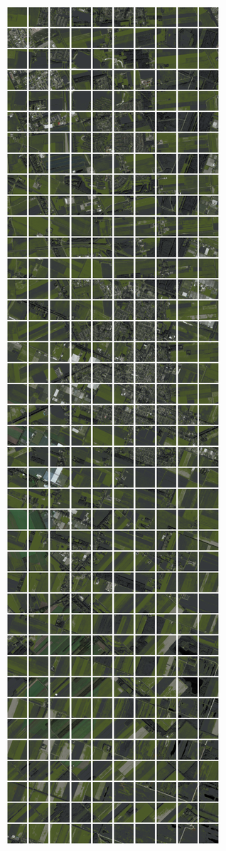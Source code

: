 <html>
<div>
<img src="https://github.com/HakkaTjakka/NL_TILE_MAP/blob/main/18/649/-1053/r.6490.-10530.png" height="44" width="44">
<img src="https://github.com/HakkaTjakka/NL_TILE_MAP/blob/main/18/649/-1053/r.6491.-10530.png" height="44" width="44">
<img src="https://github.com/HakkaTjakka/NL_TILE_MAP/blob/main/18/649/-1053/r.6492.-10530.png" height="44" width="44">
<img src="https://github.com/HakkaTjakka/NL_TILE_MAP/blob/main/18/649/-1053/r.6493.-10530.png" height="44" width="44">
<img src="https://github.com/HakkaTjakka/NL_TILE_MAP/blob/main/18/649/-1053/r.6494.-10530.png" height="44" width="44">
<img src="https://github.com/HakkaTjakka/NL_TILE_MAP/blob/main/18/649/-1053/r.6495.-10530.png" height="44" width="44">
<img src="https://github.com/HakkaTjakka/NL_TILE_MAP/blob/main/18/649/-1053/r.6496.-10530.png" height="44" width="44">
<img src="https://github.com/HakkaTjakka/NL_TILE_MAP/blob/main/18/649/-1053/r.6497.-10530.png" height="44" width="44">
<img src="https://github.com/HakkaTjakka/NL_TILE_MAP/blob/main/18/649/-1053/r.6498.-10530.png" height="44" width="44">
<img src="https://github.com/HakkaTjakka/NL_TILE_MAP/blob/main/18/649/-1053/r.6499.-10530.png" height="44" width="44">
<img src="https://github.com/HakkaTjakka/NL_TILE_MAP/blob/main/18/650/-1053/r.6500.-10530.png" height="44" width="44">
<img src="https://github.com/HakkaTjakka/NL_TILE_MAP/blob/main/18/650/-1053/r.6501.-10530.png" height="44" width="44">
<img src="https://github.com/HakkaTjakka/NL_TILE_MAP/blob/main/18/650/-1053/r.6502.-10530.png" height="44" width="44">
<img src="https://github.com/HakkaTjakka/NL_TILE_MAP/blob/main/18/650/-1053/r.6503.-10530.png" height="44" width="44">
<img src="https://github.com/HakkaTjakka/NL_TILE_MAP/blob/main/18/650/-1053/r.6504.-10530.png" height="44" width="44">
<img src="https://github.com/HakkaTjakka/NL_TILE_MAP/blob/main/18/650/-1053/r.6505.-10530.png" height="44" width="44">
<img src="https://github.com/HakkaTjakka/NL_TILE_MAP/blob/main/18/650/-1053/r.6506.-10530.png" height="44" width="44">
<img src="https://github.com/HakkaTjakka/NL_TILE_MAP/blob/main/18/650/-1053/r.6507.-10530.png" height="44" width="44">
<img src="https://github.com/HakkaTjakka/NL_TILE_MAP/blob/main/18/650/-1053/r.6508.-10530.png" height="44" width="44">
<img src="https://github.com/HakkaTjakka/NL_TILE_MAP/blob/main/18/650/-1053/r.6509.-10530.png" height="44" width="44">
<br>
<img src="https://github.com/HakkaTjakka/NL_TILE_MAP/blob/main/18/649/-1053/r.6490.-10529.png" height="44" width="44">
<img src="https://github.com/HakkaTjakka/NL_TILE_MAP/blob/main/18/649/-1053/r.6491.-10529.png" height="44" width="44">
<img src="https://github.com/HakkaTjakka/NL_TILE_MAP/blob/main/18/649/-1053/r.6492.-10529.png" height="44" width="44">
<img src="https://github.com/HakkaTjakka/NL_TILE_MAP/blob/main/18/649/-1053/r.6493.-10529.png" height="44" width="44">
<img src="https://github.com/HakkaTjakka/NL_TILE_MAP/blob/main/18/649/-1053/r.6494.-10529.png" height="44" width="44">
<img src="https://github.com/HakkaTjakka/NL_TILE_MAP/blob/main/18/649/-1053/r.6495.-10529.png" height="44" width="44">
<img src="https://github.com/HakkaTjakka/NL_TILE_MAP/blob/main/18/649/-1053/r.6496.-10529.png" height="44" width="44">
<img src="https://github.com/HakkaTjakka/NL_TILE_MAP/blob/main/18/649/-1053/r.6497.-10529.png" height="44" width="44">
<img src="https://github.com/HakkaTjakka/NL_TILE_MAP/blob/main/18/649/-1053/r.6498.-10529.png" height="44" width="44">
<img src="https://github.com/HakkaTjakka/NL_TILE_MAP/blob/main/18/649/-1053/r.6499.-10529.png" height="44" width="44">
<img src="https://github.com/HakkaTjakka/NL_TILE_MAP/blob/main/18/650/-1053/r.6500.-10529.png" height="44" width="44">
<img src="https://github.com/HakkaTjakka/NL_TILE_MAP/blob/main/18/650/-1053/r.6501.-10529.png" height="44" width="44">
<img src="https://github.com/HakkaTjakka/NL_TILE_MAP/blob/main/18/650/-1053/r.6502.-10529.png" height="44" width="44">
<img src="https://github.com/HakkaTjakka/NL_TILE_MAP/blob/main/18/650/-1053/r.6503.-10529.png" height="44" width="44">
<img src="https://github.com/HakkaTjakka/NL_TILE_MAP/blob/main/18/650/-1053/r.6504.-10529.png" height="44" width="44">
<img src="https://github.com/HakkaTjakka/NL_TILE_MAP/blob/main/18/650/-1053/r.6505.-10529.png" height="44" width="44">
<img src="https://github.com/HakkaTjakka/NL_TILE_MAP/blob/main/18/650/-1053/r.6506.-10529.png" height="44" width="44">
<img src="https://github.com/HakkaTjakka/NL_TILE_MAP/blob/main/18/650/-1053/r.6507.-10529.png" height="44" width="44">
<img src="https://github.com/HakkaTjakka/NL_TILE_MAP/blob/main/18/650/-1053/r.6508.-10529.png" height="44" width="44">
<img src="https://github.com/HakkaTjakka/NL_TILE_MAP/blob/main/18/650/-1053/r.6509.-10529.png" height="44" width="44">
<br>
<img src="https://github.com/HakkaTjakka/NL_TILE_MAP/blob/main/18/649/-1053/r.6490.-10528.png" height="44" width="44">
<img src="https://github.com/HakkaTjakka/NL_TILE_MAP/blob/main/18/649/-1053/r.6491.-10528.png" height="44" width="44">
<img src="https://github.com/HakkaTjakka/NL_TILE_MAP/blob/main/18/649/-1053/r.6492.-10528.png" height="44" width="44">
<img src="https://github.com/HakkaTjakka/NL_TILE_MAP/blob/main/18/649/-1053/r.6493.-10528.png" height="44" width="44">
<img src="https://github.com/HakkaTjakka/NL_TILE_MAP/blob/main/18/649/-1053/r.6494.-10528.png" height="44" width="44">
<img src="https://github.com/HakkaTjakka/NL_TILE_MAP/blob/main/18/649/-1053/r.6495.-10528.png" height="44" width="44">
<img src="https://github.com/HakkaTjakka/NL_TILE_MAP/blob/main/18/649/-1053/r.6496.-10528.png" height="44" width="44">
<img src="https://github.com/HakkaTjakka/NL_TILE_MAP/blob/main/18/649/-1053/r.6497.-10528.png" height="44" width="44">
<img src="https://github.com/HakkaTjakka/NL_TILE_MAP/blob/main/18/649/-1053/r.6498.-10528.png" height="44" width="44">
<img src="https://github.com/HakkaTjakka/NL_TILE_MAP/blob/main/18/649/-1053/r.6499.-10528.png" height="44" width="44">
<img src="https://github.com/HakkaTjakka/NL_TILE_MAP/blob/main/18/650/-1053/r.6500.-10528.png" height="44" width="44">
<img src="https://github.com/HakkaTjakka/NL_TILE_MAP/blob/main/18/650/-1053/r.6501.-10528.png" height="44" width="44">
<img src="https://github.com/HakkaTjakka/NL_TILE_MAP/blob/main/18/650/-1053/r.6502.-10528.png" height="44" width="44">
<img src="https://github.com/HakkaTjakka/NL_TILE_MAP/blob/main/18/650/-1053/r.6503.-10528.png" height="44" width="44">
<img src="https://github.com/HakkaTjakka/NL_TILE_MAP/blob/main/18/650/-1053/r.6504.-10528.png" height="44" width="44">
<img src="https://github.com/HakkaTjakka/NL_TILE_MAP/blob/main/18/650/-1053/r.6505.-10528.png" height="44" width="44">
<img src="https://github.com/HakkaTjakka/NL_TILE_MAP/blob/main/18/650/-1053/r.6506.-10528.png" height="44" width="44">
<img src="https://github.com/HakkaTjakka/NL_TILE_MAP/blob/main/18/650/-1053/r.6507.-10528.png" height="44" width="44">
<img src="https://github.com/HakkaTjakka/NL_TILE_MAP/blob/main/18/650/-1053/r.6508.-10528.png" height="44" width="44">
<img src="https://github.com/HakkaTjakka/NL_TILE_MAP/blob/main/18/650/-1053/r.6509.-10528.png" height="44" width="44">
<br>
<img src="https://github.com/HakkaTjakka/NL_TILE_MAP/blob/main/18/649/-1053/r.6490.-10527.png" height="44" width="44">
<img src="https://github.com/HakkaTjakka/NL_TILE_MAP/blob/main/18/649/-1053/r.6491.-10527.png" height="44" width="44">
<img src="https://github.com/HakkaTjakka/NL_TILE_MAP/blob/main/18/649/-1053/r.6492.-10527.png" height="44" width="44">
<img src="https://github.com/HakkaTjakka/NL_TILE_MAP/blob/main/18/649/-1053/r.6493.-10527.png" height="44" width="44">
<img src="https://github.com/HakkaTjakka/NL_TILE_MAP/blob/main/18/649/-1053/r.6494.-10527.png" height="44" width="44">
<img src="https://github.com/HakkaTjakka/NL_TILE_MAP/blob/main/18/649/-1053/r.6495.-10527.png" height="44" width="44">
<img src="https://github.com/HakkaTjakka/NL_TILE_MAP/blob/main/18/649/-1053/r.6496.-10527.png" height="44" width="44">
<img src="https://github.com/HakkaTjakka/NL_TILE_MAP/blob/main/18/649/-1053/r.6497.-10527.png" height="44" width="44">
<img src="https://github.com/HakkaTjakka/NL_TILE_MAP/blob/main/18/649/-1053/r.6498.-10527.png" height="44" width="44">
<img src="https://github.com/HakkaTjakka/NL_TILE_MAP/blob/main/18/649/-1053/r.6499.-10527.png" height="44" width="44">
<img src="https://github.com/HakkaTjakka/NL_TILE_MAP/blob/main/18/650/-1053/r.6500.-10527.png" height="44" width="44">
<img src="https://github.com/HakkaTjakka/NL_TILE_MAP/blob/main/18/650/-1053/r.6501.-10527.png" height="44" width="44">
<img src="https://github.com/HakkaTjakka/NL_TILE_MAP/blob/main/18/650/-1053/r.6502.-10527.png" height="44" width="44">
<img src="https://github.com/HakkaTjakka/NL_TILE_MAP/blob/main/18/650/-1053/r.6503.-10527.png" height="44" width="44">
<img src="https://github.com/HakkaTjakka/NL_TILE_MAP/blob/main/18/650/-1053/r.6504.-10527.png" height="44" width="44">
<img src="https://github.com/HakkaTjakka/NL_TILE_MAP/blob/main/18/650/-1053/r.6505.-10527.png" height="44" width="44">
<img src="https://github.com/HakkaTjakka/NL_TILE_MAP/blob/main/18/650/-1053/r.6506.-10527.png" height="44" width="44">
<img src="https://github.com/HakkaTjakka/NL_TILE_MAP/blob/main/18/650/-1053/r.6507.-10527.png" height="44" width="44">
<img src="https://github.com/HakkaTjakka/NL_TILE_MAP/blob/main/18/650/-1053/r.6508.-10527.png" height="44" width="44">
<img src="https://github.com/HakkaTjakka/NL_TILE_MAP/blob/main/18/650/-1053/r.6509.-10527.png" height="44" width="44">
<br>
<img src="https://github.com/HakkaTjakka/NL_TILE_MAP/blob/main/18/649/-1053/r.6490.-10526.png" height="44" width="44">
<img src="https://github.com/HakkaTjakka/NL_TILE_MAP/blob/main/18/649/-1053/r.6491.-10526.png" height="44" width="44">
<img src="https://github.com/HakkaTjakka/NL_TILE_MAP/blob/main/18/649/-1053/r.6492.-10526.png" height="44" width="44">
<img src="https://github.com/HakkaTjakka/NL_TILE_MAP/blob/main/18/649/-1053/r.6493.-10526.png" height="44" width="44">
<img src="https://github.com/HakkaTjakka/NL_TILE_MAP/blob/main/18/649/-1053/r.6494.-10526.png" height="44" width="44">
<img src="https://github.com/HakkaTjakka/NL_TILE_MAP/blob/main/18/649/-1053/r.6495.-10526.png" height="44" width="44">
<img src="https://github.com/HakkaTjakka/NL_TILE_MAP/blob/main/18/649/-1053/r.6496.-10526.png" height="44" width="44">
<img src="https://github.com/HakkaTjakka/NL_TILE_MAP/blob/main/18/649/-1053/r.6497.-10526.png" height="44" width="44">
<img src="https://github.com/HakkaTjakka/NL_TILE_MAP/blob/main/18/649/-1053/r.6498.-10526.png" height="44" width="44">
<img src="https://github.com/HakkaTjakka/NL_TILE_MAP/blob/main/18/649/-1053/r.6499.-10526.png" height="44" width="44">
<img src="https://github.com/HakkaTjakka/NL_TILE_MAP/blob/main/18/650/-1053/r.6500.-10526.png" height="44" width="44">
<img src="https://github.com/HakkaTjakka/NL_TILE_MAP/blob/main/18/650/-1053/r.6501.-10526.png" height="44" width="44">
<img src="https://github.com/HakkaTjakka/NL_TILE_MAP/blob/main/18/650/-1053/r.6502.-10526.png" height="44" width="44">
<img src="https://github.com/HakkaTjakka/NL_TILE_MAP/blob/main/18/650/-1053/r.6503.-10526.png" height="44" width="44">
<img src="https://github.com/HakkaTjakka/NL_TILE_MAP/blob/main/18/650/-1053/r.6504.-10526.png" height="44" width="44">
<img src="https://github.com/HakkaTjakka/NL_TILE_MAP/blob/main/18/650/-1053/r.6505.-10526.png" height="44" width="44">
<img src="https://github.com/HakkaTjakka/NL_TILE_MAP/blob/main/18/650/-1053/r.6506.-10526.png" height="44" width="44">
<img src="https://github.com/HakkaTjakka/NL_TILE_MAP/blob/main/18/650/-1053/r.6507.-10526.png" height="44" width="44">
<img src="https://github.com/HakkaTjakka/NL_TILE_MAP/blob/main/18/650/-1053/r.6508.-10526.png" height="44" width="44">
<img src="https://github.com/HakkaTjakka/NL_TILE_MAP/blob/main/18/650/-1053/r.6509.-10526.png" height="44" width="44">
<br>
<img src="https://github.com/HakkaTjakka/NL_TILE_MAP/blob/main/18/649/-1053/r.6490.-10525.png" height="44" width="44">
<img src="https://github.com/HakkaTjakka/NL_TILE_MAP/blob/main/18/649/-1053/r.6491.-10525.png" height="44" width="44">
<img src="https://github.com/HakkaTjakka/NL_TILE_MAP/blob/main/18/649/-1053/r.6492.-10525.png" height="44" width="44">
<img src="https://github.com/HakkaTjakka/NL_TILE_MAP/blob/main/18/649/-1053/r.6493.-10525.png" height="44" width="44">
<img src="https://github.com/HakkaTjakka/NL_TILE_MAP/blob/main/18/649/-1053/r.6494.-10525.png" height="44" width="44">
<img src="https://github.com/HakkaTjakka/NL_TILE_MAP/blob/main/18/649/-1053/r.6495.-10525.png" height="44" width="44">
<img src="https://github.com/HakkaTjakka/NL_TILE_MAP/blob/main/18/649/-1053/r.6496.-10525.png" height="44" width="44">
<img src="https://github.com/HakkaTjakka/NL_TILE_MAP/blob/main/18/649/-1053/r.6497.-10525.png" height="44" width="44">
<img src="https://github.com/HakkaTjakka/NL_TILE_MAP/blob/main/18/649/-1053/r.6498.-10525.png" height="44" width="44">
<img src="https://github.com/HakkaTjakka/NL_TILE_MAP/blob/main/18/649/-1053/r.6499.-10525.png" height="44" width="44">
<img src="https://github.com/HakkaTjakka/NL_TILE_MAP/blob/main/18/650/-1053/r.6500.-10525.png" height="44" width="44">
<img src="https://github.com/HakkaTjakka/NL_TILE_MAP/blob/main/18/650/-1053/r.6501.-10525.png" height="44" width="44">
<img src="https://github.com/HakkaTjakka/NL_TILE_MAP/blob/main/18/650/-1053/r.6502.-10525.png" height="44" width="44">
<img src="https://github.com/HakkaTjakka/NL_TILE_MAP/blob/main/18/650/-1053/r.6503.-10525.png" height="44" width="44">
<img src="https://github.com/HakkaTjakka/NL_TILE_MAP/blob/main/18/650/-1053/r.6504.-10525.png" height="44" width="44">
<img src="https://github.com/HakkaTjakka/NL_TILE_MAP/blob/main/18/650/-1053/r.6505.-10525.png" height="44" width="44">
<img src="https://github.com/HakkaTjakka/NL_TILE_MAP/blob/main/18/650/-1053/r.6506.-10525.png" height="44" width="44">
<img src="https://github.com/HakkaTjakka/NL_TILE_MAP/blob/main/18/650/-1053/r.6507.-10525.png" height="44" width="44">
<img src="https://github.com/HakkaTjakka/NL_TILE_MAP/blob/main/18/650/-1053/r.6508.-10525.png" height="44" width="44">
<img src="https://github.com/HakkaTjakka/NL_TILE_MAP/blob/main/18/650/-1053/r.6509.-10525.png" height="44" width="44">
<br>
<img src="https://github.com/HakkaTjakka/NL_TILE_MAP/blob/main/18/649/-1053/r.6490.-10524.png" height="44" width="44">
<img src="https://github.com/HakkaTjakka/NL_TILE_MAP/blob/main/18/649/-1053/r.6491.-10524.png" height="44" width="44">
<img src="https://github.com/HakkaTjakka/NL_TILE_MAP/blob/main/18/649/-1053/r.6492.-10524.png" height="44" width="44">
<img src="https://github.com/HakkaTjakka/NL_TILE_MAP/blob/main/18/649/-1053/r.6493.-10524.png" height="44" width="44">
<img src="https://github.com/HakkaTjakka/NL_TILE_MAP/blob/main/18/649/-1053/r.6494.-10524.png" height="44" width="44">
<img src="https://github.com/HakkaTjakka/NL_TILE_MAP/blob/main/18/649/-1053/r.6495.-10524.png" height="44" width="44">
<img src="https://github.com/HakkaTjakka/NL_TILE_MAP/blob/main/18/649/-1053/r.6496.-10524.png" height="44" width="44">
<img src="https://github.com/HakkaTjakka/NL_TILE_MAP/blob/main/18/649/-1053/r.6497.-10524.png" height="44" width="44">
<img src="https://github.com/HakkaTjakka/NL_TILE_MAP/blob/main/18/649/-1053/r.6498.-10524.png" height="44" width="44">
<img src="https://github.com/HakkaTjakka/NL_TILE_MAP/blob/main/18/649/-1053/r.6499.-10524.png" height="44" width="44">
<img src="https://github.com/HakkaTjakka/NL_TILE_MAP/blob/main/18/650/-1053/r.6500.-10524.png" height="44" width="44">
<img src="https://github.com/HakkaTjakka/NL_TILE_MAP/blob/main/18/650/-1053/r.6501.-10524.png" height="44" width="44">
<img src="https://github.com/HakkaTjakka/NL_TILE_MAP/blob/main/18/650/-1053/r.6502.-10524.png" height="44" width="44">
<img src="https://github.com/HakkaTjakka/NL_TILE_MAP/blob/main/18/650/-1053/r.6503.-10524.png" height="44" width="44">
<img src="https://github.com/HakkaTjakka/NL_TILE_MAP/blob/main/18/650/-1053/r.6504.-10524.png" height="44" width="44">
<img src="https://github.com/HakkaTjakka/NL_TILE_MAP/blob/main/18/650/-1053/r.6505.-10524.png" height="44" width="44">
<img src="https://github.com/HakkaTjakka/NL_TILE_MAP/blob/main/18/650/-1053/r.6506.-10524.png" height="44" width="44">
<img src="https://github.com/HakkaTjakka/NL_TILE_MAP/blob/main/18/650/-1053/r.6507.-10524.png" height="44" width="44">
<img src="https://github.com/HakkaTjakka/NL_TILE_MAP/blob/main/18/650/-1053/r.6508.-10524.png" height="44" width="44">
<img src="https://github.com/HakkaTjakka/NL_TILE_MAP/blob/main/18/650/-1053/r.6509.-10524.png" height="44" width="44">
<br>
<img src="https://github.com/HakkaTjakka/NL_TILE_MAP/blob/main/18/649/-1053/r.6490.-10523.png" height="44" width="44">
<img src="https://github.com/HakkaTjakka/NL_TILE_MAP/blob/main/18/649/-1053/r.6491.-10523.png" height="44" width="44">
<img src="https://github.com/HakkaTjakka/NL_TILE_MAP/blob/main/18/649/-1053/r.6492.-10523.png" height="44" width="44">
<img src="https://github.com/HakkaTjakka/NL_TILE_MAP/blob/main/18/649/-1053/r.6493.-10523.png" height="44" width="44">
<img src="https://github.com/HakkaTjakka/NL_TILE_MAP/blob/main/18/649/-1053/r.6494.-10523.png" height="44" width="44">
<img src="https://github.com/HakkaTjakka/NL_TILE_MAP/blob/main/18/649/-1053/r.6495.-10523.png" height="44" width="44">
<img src="https://github.com/HakkaTjakka/NL_TILE_MAP/blob/main/18/649/-1053/r.6496.-10523.png" height="44" width="44">
<img src="https://github.com/HakkaTjakka/NL_TILE_MAP/blob/main/18/649/-1053/r.6497.-10523.png" height="44" width="44">
<img src="https://github.com/HakkaTjakka/NL_TILE_MAP/blob/main/18/649/-1053/r.6498.-10523.png" height="44" width="44">
<img src="https://github.com/HakkaTjakka/NL_TILE_MAP/blob/main/18/649/-1053/r.6499.-10523.png" height="44" width="44">
<img src="https://github.com/HakkaTjakka/NL_TILE_MAP/blob/main/18/650/-1053/r.6500.-10523.png" height="44" width="44">
<img src="https://github.com/HakkaTjakka/NL_TILE_MAP/blob/main/18/650/-1053/r.6501.-10523.png" height="44" width="44">
<img src="https://github.com/HakkaTjakka/NL_TILE_MAP/blob/main/18/650/-1053/r.6502.-10523.png" height="44" width="44">
<img src="https://github.com/HakkaTjakka/NL_TILE_MAP/blob/main/18/650/-1053/r.6503.-10523.png" height="44" width="44">
<img src="https://github.com/HakkaTjakka/NL_TILE_MAP/blob/main/18/650/-1053/r.6504.-10523.png" height="44" width="44">
<img src="https://github.com/HakkaTjakka/NL_TILE_MAP/blob/main/18/650/-1053/r.6505.-10523.png" height="44" width="44">
<img src="https://github.com/HakkaTjakka/NL_TILE_MAP/blob/main/18/650/-1053/r.6506.-10523.png" height="44" width="44">
<img src="https://github.com/HakkaTjakka/NL_TILE_MAP/blob/main/18/650/-1053/r.6507.-10523.png" height="44" width="44">
<img src="https://github.com/HakkaTjakka/NL_TILE_MAP/blob/main/18/650/-1053/r.6508.-10523.png" height="44" width="44">
<img src="https://github.com/HakkaTjakka/NL_TILE_MAP/blob/main/18/650/-1053/r.6509.-10523.png" height="44" width="44">
<br>
<img src="https://github.com/HakkaTjakka/NL_TILE_MAP/blob/main/18/649/-1053/r.6490.-10522.png" height="44" width="44">
<img src="https://github.com/HakkaTjakka/NL_TILE_MAP/blob/main/18/649/-1053/r.6491.-10522.png" height="44" width="44">
<img src="https://github.com/HakkaTjakka/NL_TILE_MAP/blob/main/18/649/-1053/r.6492.-10522.png" height="44" width="44">
<img src="https://github.com/HakkaTjakka/NL_TILE_MAP/blob/main/18/649/-1053/r.6493.-10522.png" height="44" width="44">
<img src="https://github.com/HakkaTjakka/NL_TILE_MAP/blob/main/18/649/-1053/r.6494.-10522.png" height="44" width="44">
<img src="https://github.com/HakkaTjakka/NL_TILE_MAP/blob/main/18/649/-1053/r.6495.-10522.png" height="44" width="44">
<img src="https://github.com/HakkaTjakka/NL_TILE_MAP/blob/main/18/649/-1053/r.6496.-10522.png" height="44" width="44">
<img src="https://github.com/HakkaTjakka/NL_TILE_MAP/blob/main/18/649/-1053/r.6497.-10522.png" height="44" width="44">
<img src="https://github.com/HakkaTjakka/NL_TILE_MAP/blob/main/18/649/-1053/r.6498.-10522.png" height="44" width="44">
<img src="https://github.com/HakkaTjakka/NL_TILE_MAP/blob/main/18/649/-1053/r.6499.-10522.png" height="44" width="44">
<img src="https://github.com/HakkaTjakka/NL_TILE_MAP/blob/main/18/650/-1053/r.6500.-10522.png" height="44" width="44">
<img src="https://github.com/HakkaTjakka/NL_TILE_MAP/blob/main/18/650/-1053/r.6501.-10522.png" height="44" width="44">
<img src="https://github.com/HakkaTjakka/NL_TILE_MAP/blob/main/18/650/-1053/r.6502.-10522.png" height="44" width="44">
<img src="https://github.com/HakkaTjakka/NL_TILE_MAP/blob/main/18/650/-1053/r.6503.-10522.png" height="44" width="44">
<img src="https://github.com/HakkaTjakka/NL_TILE_MAP/blob/main/18/650/-1053/r.6504.-10522.png" height="44" width="44">
<img src="https://github.com/HakkaTjakka/NL_TILE_MAP/blob/main/18/650/-1053/r.6505.-10522.png" height="44" width="44">
<img src="https://github.com/HakkaTjakka/NL_TILE_MAP/blob/main/18/650/-1053/r.6506.-10522.png" height="44" width="44">
<img src="https://github.com/HakkaTjakka/NL_TILE_MAP/blob/main/18/650/-1053/r.6507.-10522.png" height="44" width="44">
<img src="https://github.com/HakkaTjakka/NL_TILE_MAP/blob/main/18/650/-1053/r.6508.-10522.png" height="44" width="44">
<img src="https://github.com/HakkaTjakka/NL_TILE_MAP/blob/main/18/650/-1053/r.6509.-10522.png" height="44" width="44">
<br>
<img src="https://github.com/HakkaTjakka/NL_TILE_MAP/blob/main/18/649/-1053/r.6490.-10521.png" height="44" width="44">
<img src="https://github.com/HakkaTjakka/NL_TILE_MAP/blob/main/18/649/-1053/r.6491.-10521.png" height="44" width="44">
<img src="https://github.com/HakkaTjakka/NL_TILE_MAP/blob/main/18/649/-1053/r.6492.-10521.png" height="44" width="44">
<img src="https://github.com/HakkaTjakka/NL_TILE_MAP/blob/main/18/649/-1053/r.6493.-10521.png" height="44" width="44">
<img src="https://github.com/HakkaTjakka/NL_TILE_MAP/blob/main/18/649/-1053/r.6494.-10521.png" height="44" width="44">
<img src="https://github.com/HakkaTjakka/NL_TILE_MAP/blob/main/18/649/-1053/r.6495.-10521.png" height="44" width="44">
<img src="https://github.com/HakkaTjakka/NL_TILE_MAP/blob/main/18/649/-1053/r.6496.-10521.png" height="44" width="44">
<img src="https://github.com/HakkaTjakka/NL_TILE_MAP/blob/main/18/649/-1053/r.6497.-10521.png" height="44" width="44">
<img src="https://github.com/HakkaTjakka/NL_TILE_MAP/blob/main/18/649/-1053/r.6498.-10521.png" height="44" width="44">
<img src="https://github.com/HakkaTjakka/NL_TILE_MAP/blob/main/18/649/-1053/r.6499.-10521.png" height="44" width="44">
<img src="https://github.com/HakkaTjakka/NL_TILE_MAP/blob/main/18/650/-1053/r.6500.-10521.png" height="44" width="44">
<img src="https://github.com/HakkaTjakka/NL_TILE_MAP/blob/main/18/650/-1053/r.6501.-10521.png" height="44" width="44">
<img src="https://github.com/HakkaTjakka/NL_TILE_MAP/blob/main/18/650/-1053/r.6502.-10521.png" height="44" width="44">
<img src="https://github.com/HakkaTjakka/NL_TILE_MAP/blob/main/18/650/-1053/r.6503.-10521.png" height="44" width="44">
<img src="https://github.com/HakkaTjakka/NL_TILE_MAP/blob/main/18/650/-1053/r.6504.-10521.png" height="44" width="44">
<img src="https://github.com/HakkaTjakka/NL_TILE_MAP/blob/main/18/650/-1053/r.6505.-10521.png" height="44" width="44">
<img src="https://github.com/HakkaTjakka/NL_TILE_MAP/blob/main/18/650/-1053/r.6506.-10521.png" height="44" width="44">
<img src="https://github.com/HakkaTjakka/NL_TILE_MAP/blob/main/18/650/-1053/r.6507.-10521.png" height="44" width="44">
<img src="https://github.com/HakkaTjakka/NL_TILE_MAP/blob/main/18/650/-1053/r.6508.-10521.png" height="44" width="44">
<img src="https://github.com/HakkaTjakka/NL_TILE_MAP/blob/main/18/650/-1053/r.6509.-10521.png" height="44" width="44">
<br>
<img src="https://github.com/HakkaTjakka/NL_TILE_MAP/blob/main/18/649/-1052/r.6490.-10520.png" height="44" width="44">
<img src="https://github.com/HakkaTjakka/NL_TILE_MAP/blob/main/18/649/-1052/r.6491.-10520.png" height="44" width="44">
<img src="https://github.com/HakkaTjakka/NL_TILE_MAP/blob/main/18/649/-1052/r.6492.-10520.png" height="44" width="44">
<img src="https://github.com/HakkaTjakka/NL_TILE_MAP/blob/main/18/649/-1052/r.6493.-10520.png" height="44" width="44">
<img src="https://github.com/HakkaTjakka/NL_TILE_MAP/blob/main/18/649/-1052/r.6494.-10520.png" height="44" width="44">
<img src="https://github.com/HakkaTjakka/NL_TILE_MAP/blob/main/18/649/-1052/r.6495.-10520.png" height="44" width="44">
<img src="https://github.com/HakkaTjakka/NL_TILE_MAP/blob/main/18/649/-1052/r.6496.-10520.png" height="44" width="44">
<img src="https://github.com/HakkaTjakka/NL_TILE_MAP/blob/main/18/649/-1052/r.6497.-10520.png" height="44" width="44">
<img src="https://github.com/HakkaTjakka/NL_TILE_MAP/blob/main/18/649/-1052/r.6498.-10520.png" height="44" width="44">
<img src="https://github.com/HakkaTjakka/NL_TILE_MAP/blob/main/18/649/-1052/r.6499.-10520.png" height="44" width="44">
<img src="https://github.com/HakkaTjakka/NL_TILE_MAP/blob/main/18/650/-1052/r.6500.-10520.png" height="44" width="44">
<img src="https://github.com/HakkaTjakka/NL_TILE_MAP/blob/main/18/650/-1052/r.6501.-10520.png" height="44" width="44">
<img src="https://github.com/HakkaTjakka/NL_TILE_MAP/blob/main/18/650/-1052/r.6502.-10520.png" height="44" width="44">
<img src="https://github.com/HakkaTjakka/NL_TILE_MAP/blob/main/18/650/-1052/r.6503.-10520.png" height="44" width="44">
<img src="https://github.com/HakkaTjakka/NL_TILE_MAP/blob/main/18/650/-1052/r.6504.-10520.png" height="44" width="44">
<img src="https://github.com/HakkaTjakka/NL_TILE_MAP/blob/main/18/650/-1052/r.6505.-10520.png" height="44" width="44">
<img src="https://github.com/HakkaTjakka/NL_TILE_MAP/blob/main/18/650/-1052/r.6506.-10520.png" height="44" width="44">
<img src="https://github.com/HakkaTjakka/NL_TILE_MAP/blob/main/18/650/-1052/r.6507.-10520.png" height="44" width="44">
<img src="https://github.com/HakkaTjakka/NL_TILE_MAP/blob/main/18/650/-1052/r.6508.-10520.png" height="44" width="44">
<img src="https://github.com/HakkaTjakka/NL_TILE_MAP/blob/main/18/650/-1052/r.6509.-10520.png" height="44" width="44">
<br>
<img src="https://github.com/HakkaTjakka/NL_TILE_MAP/blob/main/18/649/-1052/r.6490.-10519.png" height="44" width="44">
<img src="https://github.com/HakkaTjakka/NL_TILE_MAP/blob/main/18/649/-1052/r.6491.-10519.png" height="44" width="44">
<img src="https://github.com/HakkaTjakka/NL_TILE_MAP/blob/main/18/649/-1052/r.6492.-10519.png" height="44" width="44">
<img src="https://github.com/HakkaTjakka/NL_TILE_MAP/blob/main/18/649/-1052/r.6493.-10519.png" height="44" width="44">
<img src="https://github.com/HakkaTjakka/NL_TILE_MAP/blob/main/18/649/-1052/r.6494.-10519.png" height="44" width="44">
<img src="https://github.com/HakkaTjakka/NL_TILE_MAP/blob/main/18/649/-1052/r.6495.-10519.png" height="44" width="44">
<img src="https://github.com/HakkaTjakka/NL_TILE_MAP/blob/main/18/649/-1052/r.6496.-10519.png" height="44" width="44">
<img src="https://github.com/HakkaTjakka/NL_TILE_MAP/blob/main/18/649/-1052/r.6497.-10519.png" height="44" width="44">
<img src="https://github.com/HakkaTjakka/NL_TILE_MAP/blob/main/18/649/-1052/r.6498.-10519.png" height="44" width="44">
<img src="https://github.com/HakkaTjakka/NL_TILE_MAP/blob/main/18/649/-1052/r.6499.-10519.png" height="44" width="44">
<img src="https://github.com/HakkaTjakka/NL_TILE_MAP/blob/main/18/650/-1052/r.6500.-10519.png" height="44" width="44">
<img src="https://github.com/HakkaTjakka/NL_TILE_MAP/blob/main/18/650/-1052/r.6501.-10519.png" height="44" width="44">
<img src="https://github.com/HakkaTjakka/NL_TILE_MAP/blob/main/18/650/-1052/r.6502.-10519.png" height="44" width="44">
<img src="https://github.com/HakkaTjakka/NL_TILE_MAP/blob/main/18/650/-1052/r.6503.-10519.png" height="44" width="44">
<img src="https://github.com/HakkaTjakka/NL_TILE_MAP/blob/main/18/650/-1052/r.6504.-10519.png" height="44" width="44">
<img src="https://github.com/HakkaTjakka/NL_TILE_MAP/blob/main/18/650/-1052/r.6505.-10519.png" height="44" width="44">
<img src="https://github.com/HakkaTjakka/NL_TILE_MAP/blob/main/18/650/-1052/r.6506.-10519.png" height="44" width="44">
<img src="https://github.com/HakkaTjakka/NL_TILE_MAP/blob/main/18/650/-1052/r.6507.-10519.png" height="44" width="44">
<img src="https://github.com/HakkaTjakka/NL_TILE_MAP/blob/main/18/650/-1052/r.6508.-10519.png" height="44" width="44">
<img src="https://github.com/HakkaTjakka/NL_TILE_MAP/blob/main/18/650/-1052/r.6509.-10519.png" height="44" width="44">
<br>
<img src="https://github.com/HakkaTjakka/NL_TILE_MAP/blob/main/18/649/-1052/r.6490.-10518.png" height="44" width="44">
<img src="https://github.com/HakkaTjakka/NL_TILE_MAP/blob/main/18/649/-1052/r.6491.-10518.png" height="44" width="44">
<img src="https://github.com/HakkaTjakka/NL_TILE_MAP/blob/main/18/649/-1052/r.6492.-10518.png" height="44" width="44">
<img src="https://github.com/HakkaTjakka/NL_TILE_MAP/blob/main/18/649/-1052/r.6493.-10518.png" height="44" width="44">
<img src="https://github.com/HakkaTjakka/NL_TILE_MAP/blob/main/18/649/-1052/r.6494.-10518.png" height="44" width="44">
<img src="https://github.com/HakkaTjakka/NL_TILE_MAP/blob/main/18/649/-1052/r.6495.-10518.png" height="44" width="44">
<img src="https://github.com/HakkaTjakka/NL_TILE_MAP/blob/main/18/649/-1052/r.6496.-10518.png" height="44" width="44">
<img src="https://github.com/HakkaTjakka/NL_TILE_MAP/blob/main/18/649/-1052/r.6497.-10518.png" height="44" width="44">
<img src="https://github.com/HakkaTjakka/NL_TILE_MAP/blob/main/18/649/-1052/r.6498.-10518.png" height="44" width="44">
<img src="https://github.com/HakkaTjakka/NL_TILE_MAP/blob/main/18/649/-1052/r.6499.-10518.png" height="44" width="44">
<img src="https://github.com/HakkaTjakka/NL_TILE_MAP/blob/main/18/650/-1052/r.6500.-10518.png" height="44" width="44">
<img src="https://github.com/HakkaTjakka/NL_TILE_MAP/blob/main/18/650/-1052/r.6501.-10518.png" height="44" width="44">
<img src="https://github.com/HakkaTjakka/NL_TILE_MAP/blob/main/18/650/-1052/r.6502.-10518.png" height="44" width="44">
<img src="https://github.com/HakkaTjakka/NL_TILE_MAP/blob/main/18/650/-1052/r.6503.-10518.png" height="44" width="44">
<img src="https://github.com/HakkaTjakka/NL_TILE_MAP/blob/main/18/650/-1052/r.6504.-10518.png" height="44" width="44">
<img src="https://github.com/HakkaTjakka/NL_TILE_MAP/blob/main/18/650/-1052/r.6505.-10518.png" height="44" width="44">
<img src="https://github.com/HakkaTjakka/NL_TILE_MAP/blob/main/18/650/-1052/r.6506.-10518.png" height="44" width="44">
<img src="https://github.com/HakkaTjakka/NL_TILE_MAP/blob/main/18/650/-1052/r.6507.-10518.png" height="44" width="44">
<img src="https://github.com/HakkaTjakka/NL_TILE_MAP/blob/main/18/650/-1052/r.6508.-10518.png" height="44" width="44">
<img src="https://github.com/HakkaTjakka/NL_TILE_MAP/blob/main/18/650/-1052/r.6509.-10518.png" height="44" width="44">
<br>
<img src="https://github.com/HakkaTjakka/NL_TILE_MAP/blob/main/18/649/-1052/r.6490.-10517.png" height="44" width="44">
<img src="https://github.com/HakkaTjakka/NL_TILE_MAP/blob/main/18/649/-1052/r.6491.-10517.png" height="44" width="44">
<img src="https://github.com/HakkaTjakka/NL_TILE_MAP/blob/main/18/649/-1052/r.6492.-10517.png" height="44" width="44">
<img src="https://github.com/HakkaTjakka/NL_TILE_MAP/blob/main/18/649/-1052/r.6493.-10517.png" height="44" width="44">
<img src="https://github.com/HakkaTjakka/NL_TILE_MAP/blob/main/18/649/-1052/r.6494.-10517.png" height="44" width="44">
<img src="https://github.com/HakkaTjakka/NL_TILE_MAP/blob/main/18/649/-1052/r.6495.-10517.png" height="44" width="44">
<img src="https://github.com/HakkaTjakka/NL_TILE_MAP/blob/main/18/649/-1052/r.6496.-10517.png" height="44" width="44">
<img src="https://github.com/HakkaTjakka/NL_TILE_MAP/blob/main/18/649/-1052/r.6497.-10517.png" height="44" width="44">
<img src="https://github.com/HakkaTjakka/NL_TILE_MAP/blob/main/18/649/-1052/r.6498.-10517.png" height="44" width="44">
<img src="https://github.com/HakkaTjakka/NL_TILE_MAP/blob/main/18/649/-1052/r.6499.-10517.png" height="44" width="44">
<img src="https://github.com/HakkaTjakka/NL_TILE_MAP/blob/main/18/650/-1052/r.6500.-10517.png" height="44" width="44">
<img src="https://github.com/HakkaTjakka/NL_TILE_MAP/blob/main/18/650/-1052/r.6501.-10517.png" height="44" width="44">
<img src="https://github.com/HakkaTjakka/NL_TILE_MAP/blob/main/18/650/-1052/r.6502.-10517.png" height="44" width="44">
<img src="https://github.com/HakkaTjakka/NL_TILE_MAP/blob/main/18/650/-1052/r.6503.-10517.png" height="44" width="44">
<img src="https://github.com/HakkaTjakka/NL_TILE_MAP/blob/main/18/650/-1052/r.6504.-10517.png" height="44" width="44">
<img src="https://github.com/HakkaTjakka/NL_TILE_MAP/blob/main/18/650/-1052/r.6505.-10517.png" height="44" width="44">
<img src="https://github.com/HakkaTjakka/NL_TILE_MAP/blob/main/18/650/-1052/r.6506.-10517.png" height="44" width="44">
<img src="https://github.com/HakkaTjakka/NL_TILE_MAP/blob/main/18/650/-1052/r.6507.-10517.png" height="44" width="44">
<img src="https://github.com/HakkaTjakka/NL_TILE_MAP/blob/main/18/650/-1052/r.6508.-10517.png" height="44" width="44">
<img src="https://github.com/HakkaTjakka/NL_TILE_MAP/blob/main/18/650/-1052/r.6509.-10517.png" height="44" width="44">
<br>
<img src="https://github.com/HakkaTjakka/NL_TILE_MAP/blob/main/18/649/-1052/r.6490.-10516.png" height="44" width="44">
<img src="https://github.com/HakkaTjakka/NL_TILE_MAP/blob/main/18/649/-1052/r.6491.-10516.png" height="44" width="44">
<img src="https://github.com/HakkaTjakka/NL_TILE_MAP/blob/main/18/649/-1052/r.6492.-10516.png" height="44" width="44">
<img src="https://github.com/HakkaTjakka/NL_TILE_MAP/blob/main/18/649/-1052/r.6493.-10516.png" height="44" width="44">
<img src="https://github.com/HakkaTjakka/NL_TILE_MAP/blob/main/18/649/-1052/r.6494.-10516.png" height="44" width="44">
<img src="https://github.com/HakkaTjakka/NL_TILE_MAP/blob/main/18/649/-1052/r.6495.-10516.png" height="44" width="44">
<img src="https://github.com/HakkaTjakka/NL_TILE_MAP/blob/main/18/649/-1052/r.6496.-10516.png" height="44" width="44">
<img src="https://github.com/HakkaTjakka/NL_TILE_MAP/blob/main/18/649/-1052/r.6497.-10516.png" height="44" width="44">
<img src="https://github.com/HakkaTjakka/NL_TILE_MAP/blob/main/18/649/-1052/r.6498.-10516.png" height="44" width="44">
<img src="https://github.com/HakkaTjakka/NL_TILE_MAP/blob/main/18/649/-1052/r.6499.-10516.png" height="44" width="44">
<img src="https://github.com/HakkaTjakka/NL_TILE_MAP/blob/main/18/650/-1052/r.6500.-10516.png" height="44" width="44">
<img src="https://github.com/HakkaTjakka/NL_TILE_MAP/blob/main/18/650/-1052/r.6501.-10516.png" height="44" width="44">
<img src="https://github.com/HakkaTjakka/NL_TILE_MAP/blob/main/18/650/-1052/r.6502.-10516.png" height="44" width="44">
<img src="https://github.com/HakkaTjakka/NL_TILE_MAP/blob/main/18/650/-1052/r.6503.-10516.png" height="44" width="44">
<img src="https://github.com/HakkaTjakka/NL_TILE_MAP/blob/main/18/650/-1052/r.6504.-10516.png" height="44" width="44">
<img src="https://github.com/HakkaTjakka/NL_TILE_MAP/blob/main/18/650/-1052/r.6505.-10516.png" height="44" width="44">
<img src="https://github.com/HakkaTjakka/NL_TILE_MAP/blob/main/18/650/-1052/r.6506.-10516.png" height="44" width="44">
<img src="https://github.com/HakkaTjakka/NL_TILE_MAP/blob/main/18/650/-1052/r.6507.-10516.png" height="44" width="44">
<img src="https://github.com/HakkaTjakka/NL_TILE_MAP/blob/main/18/650/-1052/r.6508.-10516.png" height="44" width="44">
<img src="https://github.com/HakkaTjakka/NL_TILE_MAP/blob/main/18/650/-1052/r.6509.-10516.png" height="44" width="44">
<br>
<img src="https://github.com/HakkaTjakka/NL_TILE_MAP/blob/main/18/649/-1052/r.6490.-10515.png" height="44" width="44">
<img src="https://github.com/HakkaTjakka/NL_TILE_MAP/blob/main/18/649/-1052/r.6491.-10515.png" height="44" width="44">
<img src="https://github.com/HakkaTjakka/NL_TILE_MAP/blob/main/18/649/-1052/r.6492.-10515.png" height="44" width="44">
<img src="https://github.com/HakkaTjakka/NL_TILE_MAP/blob/main/18/649/-1052/r.6493.-10515.png" height="44" width="44">
<img src="https://github.com/HakkaTjakka/NL_TILE_MAP/blob/main/18/649/-1052/r.6494.-10515.png" height="44" width="44">
<img src="https://github.com/HakkaTjakka/NL_TILE_MAP/blob/main/18/649/-1052/r.6495.-10515.png" height="44" width="44">
<img src="https://github.com/HakkaTjakka/NL_TILE_MAP/blob/main/18/649/-1052/r.6496.-10515.png" height="44" width="44">
<img src="https://github.com/HakkaTjakka/NL_TILE_MAP/blob/main/18/649/-1052/r.6497.-10515.png" height="44" width="44">
<img src="https://github.com/HakkaTjakka/NL_TILE_MAP/blob/main/18/649/-1052/r.6498.-10515.png" height="44" width="44">
<img src="https://github.com/HakkaTjakka/NL_TILE_MAP/blob/main/18/649/-1052/r.6499.-10515.png" height="44" width="44">
<img src="https://github.com/HakkaTjakka/NL_TILE_MAP/blob/main/18/650/-1052/r.6500.-10515.png" height="44" width="44">
<img src="https://github.com/HakkaTjakka/NL_TILE_MAP/blob/main/18/650/-1052/r.6501.-10515.png" height="44" width="44">
<img src="https://github.com/HakkaTjakka/NL_TILE_MAP/blob/main/18/650/-1052/r.6502.-10515.png" height="44" width="44">
<img src="https://github.com/HakkaTjakka/NL_TILE_MAP/blob/main/18/650/-1052/r.6503.-10515.png" height="44" width="44">
<img src="https://github.com/HakkaTjakka/NL_TILE_MAP/blob/main/18/650/-1052/r.6504.-10515.png" height="44" width="44">
<img src="https://github.com/HakkaTjakka/NL_TILE_MAP/blob/main/18/650/-1052/r.6505.-10515.png" height="44" width="44">
<img src="https://github.com/HakkaTjakka/NL_TILE_MAP/blob/main/18/650/-1052/r.6506.-10515.png" height="44" width="44">
<img src="https://github.com/HakkaTjakka/NL_TILE_MAP/blob/main/18/650/-1052/r.6507.-10515.png" height="44" width="44">
<img src="https://github.com/HakkaTjakka/NL_TILE_MAP/blob/main/18/650/-1052/r.6508.-10515.png" height="44" width="44">
<img src="https://github.com/HakkaTjakka/NL_TILE_MAP/blob/main/18/650/-1052/r.6509.-10515.png" height="44" width="44">
<br>
<img src="https://github.com/HakkaTjakka/NL_TILE_MAP/blob/main/18/649/-1052/r.6490.-10514.png" height="44" width="44">
<img src="https://github.com/HakkaTjakka/NL_TILE_MAP/blob/main/18/649/-1052/r.6491.-10514.png" height="44" width="44">
<img src="https://github.com/HakkaTjakka/NL_TILE_MAP/blob/main/18/649/-1052/r.6492.-10514.png" height="44" width="44">
<img src="https://github.com/HakkaTjakka/NL_TILE_MAP/blob/main/18/649/-1052/r.6493.-10514.png" height="44" width="44">
<img src="https://github.com/HakkaTjakka/NL_TILE_MAP/blob/main/18/649/-1052/r.6494.-10514.png" height="44" width="44">
<img src="https://github.com/HakkaTjakka/NL_TILE_MAP/blob/main/18/649/-1052/r.6495.-10514.png" height="44" width="44">
<img src="https://github.com/HakkaTjakka/NL_TILE_MAP/blob/main/18/649/-1052/r.6496.-10514.png" height="44" width="44">
<img src="https://github.com/HakkaTjakka/NL_TILE_MAP/blob/main/18/649/-1052/r.6497.-10514.png" height="44" width="44">
<img src="https://github.com/HakkaTjakka/NL_TILE_MAP/blob/main/18/649/-1052/r.6498.-10514.png" height="44" width="44">
<img src="https://github.com/HakkaTjakka/NL_TILE_MAP/blob/main/18/649/-1052/r.6499.-10514.png" height="44" width="44">
<img src="https://github.com/HakkaTjakka/NL_TILE_MAP/blob/main/18/650/-1052/r.6500.-10514.png" height="44" width="44">
<img src="https://github.com/HakkaTjakka/NL_TILE_MAP/blob/main/18/650/-1052/r.6501.-10514.png" height="44" width="44">
<img src="https://github.com/HakkaTjakka/NL_TILE_MAP/blob/main/18/650/-1052/r.6502.-10514.png" height="44" width="44">
<img src="https://github.com/HakkaTjakka/NL_TILE_MAP/blob/main/18/650/-1052/r.6503.-10514.png" height="44" width="44">
<img src="https://github.com/HakkaTjakka/NL_TILE_MAP/blob/main/18/650/-1052/r.6504.-10514.png" height="44" width="44">
<img src="https://github.com/HakkaTjakka/NL_TILE_MAP/blob/main/18/650/-1052/r.6505.-10514.png" height="44" width="44">
<img src="https://github.com/HakkaTjakka/NL_TILE_MAP/blob/main/18/650/-1052/r.6506.-10514.png" height="44" width="44">
<img src="https://github.com/HakkaTjakka/NL_TILE_MAP/blob/main/18/650/-1052/r.6507.-10514.png" height="44" width="44">
<img src="https://github.com/HakkaTjakka/NL_TILE_MAP/blob/main/18/650/-1052/r.6508.-10514.png" height="44" width="44">
<img src="https://github.com/HakkaTjakka/NL_TILE_MAP/blob/main/18/650/-1052/r.6509.-10514.png" height="44" width="44">
<br>
<img src="https://github.com/HakkaTjakka/NL_TILE_MAP/blob/main/18/649/-1052/r.6490.-10513.png" height="44" width="44">
<img src="https://github.com/HakkaTjakka/NL_TILE_MAP/blob/main/18/649/-1052/r.6491.-10513.png" height="44" width="44">
<img src="https://github.com/HakkaTjakka/NL_TILE_MAP/blob/main/18/649/-1052/r.6492.-10513.png" height="44" width="44">
<img src="https://github.com/HakkaTjakka/NL_TILE_MAP/blob/main/18/649/-1052/r.6493.-10513.png" height="44" width="44">
<img src="https://github.com/HakkaTjakka/NL_TILE_MAP/blob/main/18/649/-1052/r.6494.-10513.png" height="44" width="44">
<img src="https://github.com/HakkaTjakka/NL_TILE_MAP/blob/main/18/649/-1052/r.6495.-10513.png" height="44" width="44">
<img src="https://github.com/HakkaTjakka/NL_TILE_MAP/blob/main/18/649/-1052/r.6496.-10513.png" height="44" width="44">
<img src="https://github.com/HakkaTjakka/NL_TILE_MAP/blob/main/18/649/-1052/r.6497.-10513.png" height="44" width="44">
<img src="https://github.com/HakkaTjakka/NL_TILE_MAP/blob/main/18/649/-1052/r.6498.-10513.png" height="44" width="44">
<img src="https://github.com/HakkaTjakka/NL_TILE_MAP/blob/main/18/649/-1052/r.6499.-10513.png" height="44" width="44">
<img src="https://github.com/HakkaTjakka/NL_TILE_MAP/blob/main/18/650/-1052/r.6500.-10513.png" height="44" width="44">
<img src="https://github.com/HakkaTjakka/NL_TILE_MAP/blob/main/18/650/-1052/r.6501.-10513.png" height="44" width="44">
<img src="https://github.com/HakkaTjakka/NL_TILE_MAP/blob/main/18/650/-1052/r.6502.-10513.png" height="44" width="44">
<img src="https://github.com/HakkaTjakka/NL_TILE_MAP/blob/main/18/650/-1052/r.6503.-10513.png" height="44" width="44">
<img src="https://github.com/HakkaTjakka/NL_TILE_MAP/blob/main/18/650/-1052/r.6504.-10513.png" height="44" width="44">
<img src="https://github.com/HakkaTjakka/NL_TILE_MAP/blob/main/18/650/-1052/r.6505.-10513.png" height="44" width="44">
<img src="https://github.com/HakkaTjakka/NL_TILE_MAP/blob/main/18/650/-1052/r.6506.-10513.png" height="44" width="44">
<img src="https://github.com/HakkaTjakka/NL_TILE_MAP/blob/main/18/650/-1052/r.6507.-10513.png" height="44" width="44">
<img src="https://github.com/HakkaTjakka/NL_TILE_MAP/blob/main/18/650/-1052/r.6508.-10513.png" height="44" width="44">
<img src="https://github.com/HakkaTjakka/NL_TILE_MAP/blob/main/18/650/-1052/r.6509.-10513.png" height="44" width="44">
<br>
<img src="https://github.com/HakkaTjakka/NL_TILE_MAP/blob/main/18/649/-1052/r.6490.-10512.png" height="44" width="44">
<img src="https://github.com/HakkaTjakka/NL_TILE_MAP/blob/main/18/649/-1052/r.6491.-10512.png" height="44" width="44">
<img src="https://github.com/HakkaTjakka/NL_TILE_MAP/blob/main/18/649/-1052/r.6492.-10512.png" height="44" width="44">
<img src="https://github.com/HakkaTjakka/NL_TILE_MAP/blob/main/18/649/-1052/r.6493.-10512.png" height="44" width="44">
<img src="https://github.com/HakkaTjakka/NL_TILE_MAP/blob/main/18/649/-1052/r.6494.-10512.png" height="44" width="44">
<img src="https://github.com/HakkaTjakka/NL_TILE_MAP/blob/main/18/649/-1052/r.6495.-10512.png" height="44" width="44">
<img src="https://github.com/HakkaTjakka/NL_TILE_MAP/blob/main/18/649/-1052/r.6496.-10512.png" height="44" width="44">
<img src="https://github.com/HakkaTjakka/NL_TILE_MAP/blob/main/18/649/-1052/r.6497.-10512.png" height="44" width="44">
<img src="https://github.com/HakkaTjakka/NL_TILE_MAP/blob/main/18/649/-1052/r.6498.-10512.png" height="44" width="44">
<img src="https://github.com/HakkaTjakka/NL_TILE_MAP/blob/main/18/649/-1052/r.6499.-10512.png" height="44" width="44">
<img src="https://github.com/HakkaTjakka/NL_TILE_MAP/blob/main/18/650/-1052/r.6500.-10512.png" height="44" width="44">
<img src="https://github.com/HakkaTjakka/NL_TILE_MAP/blob/main/18/650/-1052/r.6501.-10512.png" height="44" width="44">
<img src="https://github.com/HakkaTjakka/NL_TILE_MAP/blob/main/18/650/-1052/r.6502.-10512.png" height="44" width="44">
<img src="https://github.com/HakkaTjakka/NL_TILE_MAP/blob/main/18/650/-1052/r.6503.-10512.png" height="44" width="44">
<img src="https://github.com/HakkaTjakka/NL_TILE_MAP/blob/main/18/650/-1052/r.6504.-10512.png" height="44" width="44">
<img src="https://github.com/HakkaTjakka/NL_TILE_MAP/blob/main/18/650/-1052/r.6505.-10512.png" height="44" width="44">
<img src="https://github.com/HakkaTjakka/NL_TILE_MAP/blob/main/18/650/-1052/r.6506.-10512.png" height="44" width="44">
<img src="https://github.com/HakkaTjakka/NL_TILE_MAP/blob/main/18/650/-1052/r.6507.-10512.png" height="44" width="44">
<img src="https://github.com/HakkaTjakka/NL_TILE_MAP/blob/main/18/650/-1052/r.6508.-10512.png" height="44" width="44">
<img src="https://github.com/HakkaTjakka/NL_TILE_MAP/blob/main/18/650/-1052/r.6509.-10512.png" height="44" width="44">
<br>
<img src="https://github.com/HakkaTjakka/NL_TILE_MAP/blob/main/18/649/-1052/r.6490.-10511.png" height="44" width="44">
<img src="https://github.com/HakkaTjakka/NL_TILE_MAP/blob/main/18/649/-1052/r.6491.-10511.png" height="44" width="44">
<img src="https://github.com/HakkaTjakka/NL_TILE_MAP/blob/main/18/649/-1052/r.6492.-10511.png" height="44" width="44">
<img src="https://github.com/HakkaTjakka/NL_TILE_MAP/blob/main/18/649/-1052/r.6493.-10511.png" height="44" width="44">
<img src="https://github.com/HakkaTjakka/NL_TILE_MAP/blob/main/18/649/-1052/r.6494.-10511.png" height="44" width="44">
<img src="https://github.com/HakkaTjakka/NL_TILE_MAP/blob/main/18/649/-1052/r.6495.-10511.png" height="44" width="44">
<img src="https://github.com/HakkaTjakka/NL_TILE_MAP/blob/main/18/649/-1052/r.6496.-10511.png" height="44" width="44">
<img src="https://github.com/HakkaTjakka/NL_TILE_MAP/blob/main/18/649/-1052/r.6497.-10511.png" height="44" width="44">
<img src="https://github.com/HakkaTjakka/NL_TILE_MAP/blob/main/18/649/-1052/r.6498.-10511.png" height="44" width="44">
<img src="https://github.com/HakkaTjakka/NL_TILE_MAP/blob/main/18/649/-1052/r.6499.-10511.png" height="44" width="44">
<img src="https://github.com/HakkaTjakka/NL_TILE_MAP/blob/main/18/650/-1052/r.6500.-10511.png" height="44" width="44">
<img src="https://github.com/HakkaTjakka/NL_TILE_MAP/blob/main/18/650/-1052/r.6501.-10511.png" height="44" width="44">
<img src="https://github.com/HakkaTjakka/NL_TILE_MAP/blob/main/18/650/-1052/r.6502.-10511.png" height="44" width="44">
<img src="https://github.com/HakkaTjakka/NL_TILE_MAP/blob/main/18/650/-1052/r.6503.-10511.png" height="44" width="44">
<img src="https://github.com/HakkaTjakka/NL_TILE_MAP/blob/main/18/650/-1052/r.6504.-10511.png" height="44" width="44">
<img src="https://github.com/HakkaTjakka/NL_TILE_MAP/blob/main/18/650/-1052/r.6505.-10511.png" height="44" width="44">
<img src="https://github.com/HakkaTjakka/NL_TILE_MAP/blob/main/18/650/-1052/r.6506.-10511.png" height="44" width="44">
<img src="https://github.com/HakkaTjakka/NL_TILE_MAP/blob/main/18/650/-1052/r.6507.-10511.png" height="44" width="44">
<img src="https://github.com/HakkaTjakka/NL_TILE_MAP/blob/main/18/650/-1052/r.6508.-10511.png" height="44" width="44">
<img src="https://github.com/HakkaTjakka/NL_TILE_MAP/blob/main/18/650/-1052/r.6509.-10511.png" height="44" width="44">
<br>
</div>
</html>
